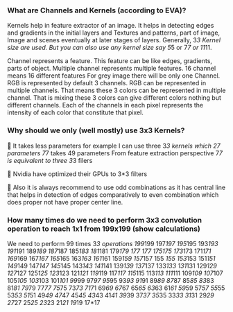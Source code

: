 ### What are Channels and Kernels (according to EVA)?

Kernels help in feature extractor of an image. It helps in detecting edges and gradients in the initial layers and Textures and patterns, part of image, Image and scenes eventually at later stages of layers. Generally, 3*3 Kernel size are used. But you can also use any kernel size say 5*5 or 7*7 or 11*11.

Channel represents a feature. This feature can be like edges, gradients, parts  of object.  Multiple channel represents multiple features. 16 channel means 16 different features For grey image there will be only one Channel. RGB is represented by default 3 channels. RGB can be represented in multiple channels. That means these 3 colors can be represented in multiple channel. That is mixing these 3 colors can give different colors nothing but different channels. Each of the channels in each pixel represents the intensity of each color that constitute that pixel.

### Why should we only (well mostly) use 3x3 Kernels?

	It takes less parameters for example I can use three 3*3 kernels which 27 parameters
7*7 takes 49 parameters
From feature extraction perspective 7*7 is equivalent  to three 3*3 filers

	Nvidia have optimized their GPUs to 3*3 filters

	Also it is always recommend to use odd combinations as it has central line that helps in detection of edges comparatively to even combination which does proper not have proper center line.

### How many times do we need to perform 3x3 convolution operation to reach 1x1 from 199x199 (show calculations)
We need to perform 99 times 3*3 operations
199*199
197*197
195*195
193*193
191*191
189*189
187*187
185*183
181*181
179*179
177 *177
175*175
173*173
171*171
169*169
167*167
165*165
163*163
161*161
159*159
157*157
155 *155
153*153
151*151
149*149
147*147
145*145
143*143
141*141
139*139
137*137
133*133
131*131
129*129
127*127
125*125
123*123
121*121
119*119
117*117
115*115
113*113
111*111
109*109
107*107
105*105
103*103
101*101
99*99
97*97
95*95
93*93
91*91
89*89
87*87
85*85
83*83
81*81
79*79
77*77
75*75
73*73
71*71
69*69
67*67
65*65
63*63
61*61
59*59
57*57
55*55
53*53
51*51
49*49
47*47
45*45
43*43
41*41
39*39
37*37
35*35
33*33
31*31
29*29
27*27
25*25
23*23
21*21
19*19
17*17
